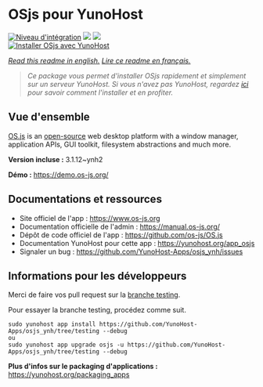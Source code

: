 # OSjs pour YunoHost

[![Niveau d'intégration](https://dash.yunohost.org/integration/osjs.svg)](https://dash.yunohost.org/appci/app/osjs) ![](https://ci-apps.yunohost.org/ci/badges/osjs.status.svg) ![](https://ci-apps.yunohost.org/ci/badges/osjs.maintain.svg)  
[![Installer OSjs avec YunoHost](https://install-app.yunohost.org/install-with-yunohost.svg)](https://install-app.yunohost.org/?app=osjs)

*[Read this readme in english.](./README.md)*
*[Lire ce readme en français.](./README_fr.md)*

> *Ce package vous permet d'installer OSjs rapidement et simplement sur un serveur YunoHost.
Si vous n'avez pas YunoHost, regardez [ici](https://yunohost.org/#/install) pour savoir comment l'installer et en profiter.*

## Vue d'ensemble

[OS.js](https://www.os-js.org/) is an [open-source](https://raw.githubusercontent.com/os-js/OS.js/master/LICENSE) web desktop platform with a window manager, application APIs, GUI toolkit, filesystem abstractions and much more.


**Version incluse :** 3.1.12~ynh2

**Démo :** https://demo.os-js.org/

## Documentations et ressources

* Site officiel de l'app : https://www.os-js.org
* Documentation officielle de l'admin : https://manual.os-js.org/
* Dépôt de code officiel de l'app : https://github.com/os-js/OS.js
* Documentation YunoHost pour cette app : https://yunohost.org/app_osjs
* Signaler un bug : https://github.com/YunoHost-Apps/osjs_ynh/issues

## Informations pour les développeurs

Merci de faire vos pull request sur la [branche testing](https://github.com/YunoHost-Apps/osjs_ynh/tree/testing).

Pour essayer la branche testing, procédez comme suit.
```
sudo yunohost app install https://github.com/YunoHost-Apps/osjs_ynh/tree/testing --debug
ou
sudo yunohost app upgrade osjs -u https://github.com/YunoHost-Apps/osjs_ynh/tree/testing --debug
```

**Plus d'infos sur le packaging d'applications :** https://yunohost.org/packaging_apps